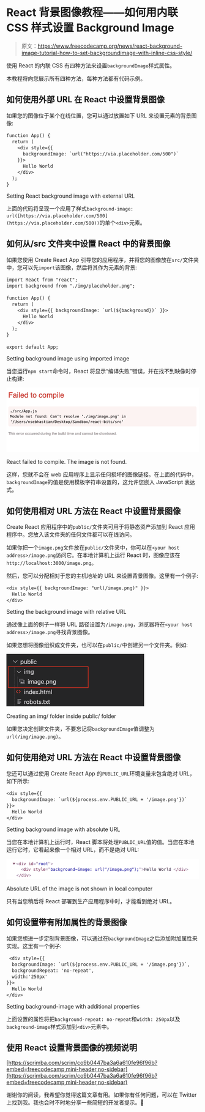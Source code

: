 # React 背景图像教程——如何用内联 CSS 样式设置 Background Image

> 原文：<https://www.freecodecamp.org/news/react-background-image-tutorial-how-to-set-backgroundimage-with-inline-css-style/>

使用 React 的内联 CSS 有四种方法来设置`backgroundImage`样式属性。

本教程将向您展示所有四种方法，每种方法都有代码示例。

## 如何使用外部 URL 在 React 中设置背景图像

如果您的图像位于某个在线位置，您可以通过放置如下 URL 来设置元素的背景图像:

```
function App() {
  return (
    <div style={{ 
      backgroundImage: `url("https://via.placeholder.com/500")` 
    }}>
      Hello World
    </div>
  );
}
```

Setting React background image with external URL

上面的代码将呈现一个应用了样式`background-image: url([https://via.placeholder.com/500](https://via.placeholder.com/500))`的单个`<div>`元素。

## 如何从/src 文件夹中设置 React 中的背景图像

如果您使用 Create React App 引导您的应用程序，并将您的图像放在`src/`文件夹中，您可以先`import`该图像，然后将其作为元素的背景:

```
import React from "react";
import background from "./img/placeholder.png";

function App() {
  return (
    <div style={{ backgroundImage: `url(${background})` }}>
      Hello World
    </div>
  );
}

export default App;
```

Setting background image using imported image

当您运行`npm start`命令时，React 将显示“编译失败”错误，并在找不到映像时停止构建:

![React-failed-to-compile-image](img/285a6c82fec342686ec6cdfb771e05c3.png)

React failed to compile. The image is not found.

这样，您就不会在 web 应用程序上显示任何损坏的图像链接。在上面的代码中，`backgroundImage`的值是使用模板字符串设置的，这允许您嵌入 JavaScript 表达式。

## 如何使用相对 URL 方法在 React 中设置背景图像

Create React 应用程序中的`public/`文件夹可用于将静态资产添加到 React 应用程序中。您放入该文件夹的任何文件都可以在线访问。

如果你把一个`image.png`文件放在`public/`文件夹中，你可以在`<your host address>/image.png`访问它。在本地计算机上运行 React 时，图像应该在`http://localhost:3000/image.png`。

然后，您可以分配相对于您的主机地址的 URL 来设置背景图像。这里有一个例子:

```
<div style={{ backgroundImage: "url(/image.png)" }}>
  Hello World
</div>
```

Setting the background image with relative URL

通过像上面的例子一样将 URL 路径设置为`/image.png`，浏览器将在`<your host address>/image.png`寻找背景图像。

如果您想将图像组织成文件夹，也可以在`public/`中创建另一个文件夹。例如:

![Screen-Shot-2020-12-14-at-20.18.30](img/cbf61c5d0f4b5e67ac845c445e21a5e9.png)

Creating an img/ folder inside public/ folder

如果您决定创建文件夹，不要忘记将`backgroundImage`值调整为`url(/img/image.png)`。

## 如何使用绝对 URL 方法在 React 中设置背景图像

您还可以通过使用 Create React App 的`PUBLIC_URL`环境变量来包含绝对 URL，如下所示:

```
<div style={{ 
  backgroundImage: `url(${process.env.PUBLIC_URL + '/image.png'})` 
}}>
  Hello World
</div>
```

Setting background image with absolute URL

当您在本地计算机上运行时，React 脚本将处理`PUBLIC_URL`值的值。当您在本地运行它时，它看起来像一个相对 URL，而不是绝对 URL:

![absolute-url-background-image-1](img/81f1105f19c84191f16cf560fefddf7c.png)

Absolute URL of the image is not shown in local computer

只有当您稍后将 React 部署到生产应用程序中时，才能看到绝对 URL。

## 如何设置带有附加属性的背景图像

如果您想进一步定制背景图像，可以通过在`backgroundImage`之后添加附加属性来实现。这里有一个例子:

```
 <div style={{ 
  backgroundImage: `url(${process.env.PUBLIC_URL + '/image.png'})`,
  backgroundRepeat: 'no-repeat',
  width:'250px' 
}}>
  Hello World
</div>
```

Setting background-image with additional properties

上面设置的属性将把`background-repeat: no-repeat`和`width: 250px`以及`background-image`样式添加到`<div>`元素中。

## 使用 React 设置背景图像的视频说明

[https://scrimba.com/scrim/co9b0447ba3a6a610fe96f96b?embed=freecodecamp,mini-header,no-sidebar](https://scrimba.com/scrim/co9b0447ba3a6a610fe96f96b?embed=freecodecamp,mini-header,no-sidebar)

谢谢你的阅读，我希望你觉得这篇文章有用。如果你有任何问题，可以在 Twitter 上找到我。我也会时不时地分享一些简短的开发者提示。🙂